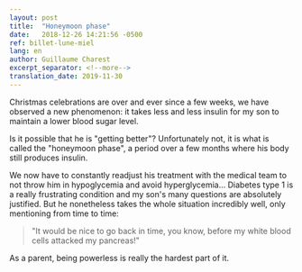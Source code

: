 ```yaml
---
layout: post
title:  "Honeymoon phase"
date:   2018-12-26 14:21:56 -0500
ref: billet-lune-miel
lang: en
author: Guillaume Charest
excerpt_separator: <!--more-->
translation_date: 2019-11-30
---
```

Christmas celebrations are over and ever since a few weeks, we have observed a new phenomenon: it takes less and less insulin for my son to maintain a lower blood sugar level.
<!--more-->

Is it possible that he is "getting better"?
Unfortunately not, it is what is called the "honeymoon phase", a period over a few months where his body still produces insulin.

We now have to constantly readjust his treatment with the medical team to not throw him in hypoglycemia and avoid hyperglycemia...
Diabetes type 1 is a really frustrating condition and my son's many questions are absolutely justified.
But he nonetheless takes the whole situation incredibly well, only mentioning from time to time:

> "It would be nice to go back in time, you know, before my white blood cells attacked my pancreas!"

As a parent, being powerless is really the hardest part of it.
